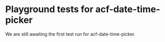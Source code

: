 # Playground tests for acf-date-time-picker
We are still awaiting the first test run for acf-date-time-picker.
